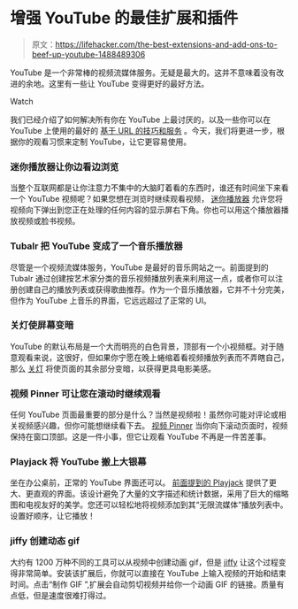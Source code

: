 # 增强 YouTube 的最佳扩展和插件

> 原文：<https://lifehacker.com/the-best-extensions-and-add-ons-to-beef-up-youtube-1488489306>

YouTube 是一个非常棒的视频流媒体服务。无疑是最大的。这并不意味着没有改进的余地。这里有一些让 YouTube 变得更好的最好方法。

Watch

我们已经介绍了如何解决所有你在 YouTube 上最讨厌的，以及一些你可以在 YouTube 上使用的最好的 [基于 URL 的技巧和服务](http://lifehacker.com/the-six-best-youtube-url-tricks-1422544868) 。今天，我们将更进一步，根据你的观看习惯来定制 YouTube，让它更容易使用。

### 迷你播放器让你边看边浏览

当整个互联网都是让你注意力不集中的大脑盯着看的东西时，谁还有时间坐下来看一个 YouTube 视频呢？如果您想在浏览时继续观看视频， [迷你播放器](https://chrome.google.com/webstore/detail/mini-player-for-youtube-v/lebpfaphdkaekngclmiimpneheenipnn?utm_source=chrome-ntp-icon) 允许您将视频向下弹出到您正在处理的任何内容的显示屏右下角。你也可以用这个播放器播放视频或脸书视频。

### Tubalr 把 YouTube 变成了一个音乐播放器

尽管是一个视频流媒体服务，YouTube 是最好的音乐网站之一。前面提到的 Tubalr 通过创建按艺术家分类的音乐视频播放列表来利用这一点，或者你可以注册创建自己的播放列表或获得歌曲推荐。作为一个音乐播放器，它并不十分完美，但作为 YouTube 上音乐的界面，它远远超过了正常的 UI。

### 关灯使屏幕变暗

YouTube 的默认布局是一个大而明亮的白色背景，顶部有一个小视频框。对于随意观看来说，这很好，但如果你宁愿在晚上蜷缩着看视频播放列表而不弄瞎自己，那么 [关灯](http://www.stefanvd.net/project/turnoffthelights.htm#.UrRqECJDt8E) 将使页面的其余部分变暗，以获得更具电影美感。

### 视频 Pinner 可让您在滚动时继续观看

任何 YouTube 页面最重要的部分是什么？当然是视频啦！虽然你可能对评论或相关视频感兴趣，但你可能想继续看下去。 [视频 Pinner](https://lifehacker.com/video-pinner-keeps-youtube-videos-on-top-while-scrollin-1465493350) 当你向下滚动页面时，视频保持在窗口顶部。这是一件小事，但它让观看 YouTube 不再是一件苦差事。

### Playjack 将 YouTube 搬上大银幕

坐在办公桌前，正常的 YouTube 界面还可以。 [前面提到的 Playjack](https://lifehacker.com/playjack-offers-infinite-streaming-improved-browsin-925674219) 提供了更大、更直观的界面。该设计避免了大量的文字描述和统计数据，采用了巨大的缩略图和电视友好的美学。您还可以轻松地将视频添加到其“无限流媒体”播放列表中。设置好顺序，让它播放！

### jiffy 创建动态 gif

大约有 1200 万种不同的工具可以从视频中创建动画 gif，但是 [jiffy](http://www.reddit.com/r/JiffyBot/comments/1s4vei/psa_jiffy_is_now_a_chrome_extension/) 让这个过程变得非常简单。安装该扩展后，你就可以直接在 YouTube 上输入视频的开始和结束时间。点击“制作 GIF ”,扩展会自动剪切视频并给你一个动画 GIF 的链接。质量有点低，但是速度很难打得过。